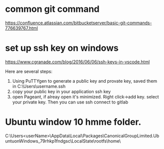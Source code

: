 
# common git command
https://confluence.atlassian.com/bitbucketserver/basic-git-commands-776639767.html

# set up ssh key on windows
https://www.cgranade.com/blog/2016/06/06/ssh-keys-in-vscode.html

Here are several steps:
1. Using PuTTYgen to generate a public key and provate key, saved them in C:\Users\username\.ssh
2. copy your public key in your application ssh key
3. open Pageant, if alreay open it's minimized. Right click->add key. select your private key. Then you can use ssh connect to gitlab

# Ubuntu window 10 hmme folder.
C:\Users\<userName>\AppData\Local\Packages\CanonicalGroupLimited.UbuntuonWindows_79rhkp1fndgsc\LocalState\rootfs\home\
